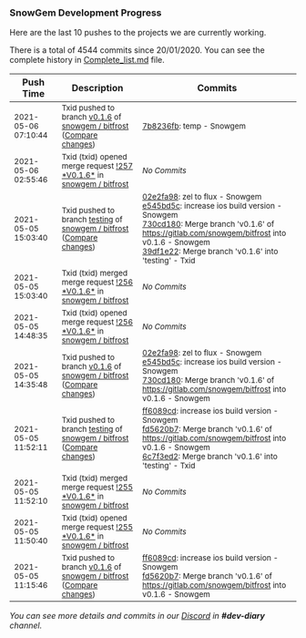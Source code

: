 
### SnowGem Development Progress

Here are the last 10 pushes to the projects we are currently working.

There is a total of 4544 commits since 20/01/2020. You can see the complete history in
 [Complete_list.md](Complete_list.md) file.

| Push Time | Description | Commits |
| --- | --- | --- |
| <sub>2021-05-06 07:10:44</sub> | <sub>Txid pushed to branch [v0\.1\.6](https://gitlab.com/snowgem/bitfrost/commits/v0.1.6) of [snowgem / bitfrost](https://gitlab.com/snowgem/bitfrost) ([Compare changes](https://gitlab.com/snowgem/bitfrost/compare/730cd18093e1957a4fd1425827ab66d5a4107316...7b8236fb434036edc1359412828d7d3d7f06783c))</sub> | <sub>[7b8236fb](https://gitlab.com/snowgem/bitfrost/-/commit/7b8236fb434036edc1359412828d7d3d7f06783c): temp - Snowgem</sub> |
| <sub>2021-05-06 02:55:46</sub> | <sub>Txid (txid) opened merge request [\!257 \*V0\.1\.6\*](https://gitlab.com/snowgem/bitfrost/-/merge_requests/257) in [snowgem / bitfrost](https://gitlab.com/snowgem/bitfrost)</sub> | <sub>_No Commits_</sub> |
| <sub>2021-05-05 15:03:40</sub> | <sub>Txid pushed to branch [testing](https://gitlab.com/snowgem/bitfrost/commits/testing) of [snowgem / bitfrost](https://gitlab.com/snowgem/bitfrost) ([Compare changes](https://gitlab.com/snowgem/bitfrost/compare/6c7f3ed211ab18f25c5b7d21c7e053a695ce64d3...39df1e229da6357bda87295c9124b2a8c9c306b7))</sub> | <sub>[02e2fa98](https://gitlab.com/snowgem/bitfrost/-/commit/02e2fa98e9ca2967c292b925adf178e0e2ebeb42): zel to flux - Snowgem<br>[e545bd5c](https://gitlab.com/snowgem/bitfrost/-/commit/e545bd5c8f6107b51e72830fd6aaed381750a3d3): increase ios build version - Snowgem<br>[730cd180](https://gitlab.com/snowgem/bitfrost/-/commit/730cd18093e1957a4fd1425827ab66d5a4107316): Merge branch 'v0.1.6' of https://gitlab.com/snowgem/bitfrost into v0.1.6 - Snowgem<br>[39df1e22](https://gitlab.com/snowgem/bitfrost/-/commit/39df1e229da6357bda87295c9124b2a8c9c306b7): Merge branch 'v0.1.6' into 'testing' - Txid</sub> |
| <sub>2021-05-05 15:03:40</sub> | <sub>Txid (txid) merged merge request [\!256 \*V0\.1\.6\*](https://gitlab.com/snowgem/bitfrost/-/merge_requests/256) in [snowgem / bitfrost](https://gitlab.com/snowgem/bitfrost)</sub> | <sub>_No Commits_</sub> |
| <sub>2021-05-05 14:48:35</sub> | <sub>Txid (txid) opened merge request [\!256 \*V0\.1\.6\*](https://gitlab.com/snowgem/bitfrost/-/merge_requests/256) in [snowgem / bitfrost](https://gitlab.com/snowgem/bitfrost)</sub> | <sub>_No Commits_</sub> |
| <sub>2021-05-05 14:35:48</sub> | <sub>Txid pushed to branch [v0\.1\.6](https://gitlab.com/snowgem/bitfrost/commits/v0.1.6) of [snowgem / bitfrost](https://gitlab.com/snowgem/bitfrost) ([Compare changes](https://gitlab.com/snowgem/bitfrost/compare/fd5620b7f8d51448a79af461e90099c1d4c1062c...730cd18093e1957a4fd1425827ab66d5a4107316))</sub> | <sub>[02e2fa98](https://gitlab.com/snowgem/bitfrost/-/commit/02e2fa98e9ca2967c292b925adf178e0e2ebeb42): zel to flux - Snowgem<br>[e545bd5c](https://gitlab.com/snowgem/bitfrost/-/commit/e545bd5c8f6107b51e72830fd6aaed381750a3d3): increase ios build version - Snowgem<br>[730cd180](https://gitlab.com/snowgem/bitfrost/-/commit/730cd18093e1957a4fd1425827ab66d5a4107316): Merge branch 'v0.1.6' of https://gitlab.com/snowgem/bitfrost into v0.1.6 - Snowgem</sub> |
| <sub>2021-05-05 11:52:11</sub> | <sub>Txid pushed to branch [testing](https://gitlab.com/snowgem/bitfrost/commits/testing) of [snowgem / bitfrost](https://gitlab.com/snowgem/bitfrost) ([Compare changes](https://gitlab.com/snowgem/bitfrost/compare/e4eb3d92a064f508631037ce7aca158755cd0d70...6c7f3ed211ab18f25c5b7d21c7e053a695ce64d3))</sub> | <sub>[ff6089cd](https://gitlab.com/snowgem/bitfrost/-/commit/ff6089cd51874802438b95e62c00e63c1a8f812c): increase ios build version - Snowgem<br>[fd5620b7](https://gitlab.com/snowgem/bitfrost/-/commit/fd5620b7f8d51448a79af461e90099c1d4c1062c): Merge branch 'v0.1.6' of https://gitlab.com/snowgem/bitfrost into v0.1.6 - Snowgem<br>[6c7f3ed2](https://gitlab.com/snowgem/bitfrost/-/commit/6c7f3ed211ab18f25c5b7d21c7e053a695ce64d3): Merge branch 'v0.1.6' into 'testing' - Txid</sub> |
| <sub>2021-05-05 11:52:10</sub> | <sub>Txid (txid) merged merge request [\!255 \*V0\.1\.6\*](https://gitlab.com/snowgem/bitfrost/-/merge_requests/255) in [snowgem / bitfrost](https://gitlab.com/snowgem/bitfrost)</sub> | <sub>_No Commits_</sub> |
| <sub>2021-05-05 11:50:40</sub> | <sub>Txid (txid) opened merge request [\!255 \*V0\.1\.6\*](https://gitlab.com/snowgem/bitfrost/-/merge_requests/255) in [snowgem / bitfrost](https://gitlab.com/snowgem/bitfrost)</sub> | <sub>_No Commits_</sub> |
| <sub>2021-05-05 11:15:46</sub> | <sub>Txid pushed to branch [v0\.1\.6](https://gitlab.com/snowgem/bitfrost/commits/v0.1.6) of [snowgem / bitfrost](https://gitlab.com/snowgem/bitfrost) ([Compare changes](https://gitlab.com/snowgem/bitfrost/compare/1f962f057a92a042b2e38f50bd3c93b5e704cfad...fd5620b7f8d51448a79af461e90099c1d4c1062c))</sub> | <sub>[ff6089cd](https://gitlab.com/snowgem/bitfrost/-/commit/ff6089cd51874802438b95e62c00e63c1a8f812c): increase ios build version - Snowgem<br>[fd5620b7](https://gitlab.com/snowgem/bitfrost/-/commit/fd5620b7f8d51448a79af461e90099c1d4c1062c): Merge branch 'v0.1.6' of https://gitlab.com/snowgem/bitfrost into v0.1.6 - Snowgem</sub> |

_You can see more details and commits in our [Discord](https://discord.gg/zumGnbg) in **#dev-diary** channel._
